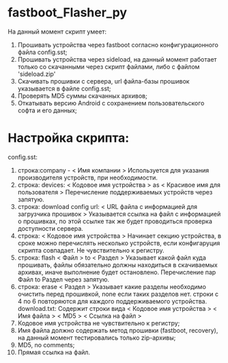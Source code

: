 # fastboot_Flasher_py
На данный момент скрипт умеет:
  1. Прошивать устройства через fastboot согласно конфигурационного файла config.sst;
  2. Прошивать устройства через sideload, на данный момент работает только со скачанными через скрипт файлами, либо с файлом 'sideload.zip'
  3. Скачивать прошивки с сервера, url файла-базы прошивок указывается в файле config.sst;
  4. Проверять MD5 суммы скачанных архивов;
  5. Откатывать версию Android с сохранением пользовательского софта и его данных;
# Настройка скрипта:
config.sst:
1. строка:company - < Имя компании >
    Используется для указания производителя устройств, при необходимости.
  2. строка: devices: < Кодовое имя устройства > as < Красивое имя для пользователя >
    Перечисление поддерживаемых устройств через запятую.
  3. строка: download config url: < URL файла с информацией для загрузчика прошивок >
    Указывается ссылка на файл с информацией о прошивках, по этой ссылке так же будет проводиться проверка доступности сервера.
  4. строка: < Кодовое имя устройства >
    Начинает секцию устройства, в сроке можно перечислять несколько устройств, если конфигаруция скрипта совпадает. Не чувствительно к регистру.
  5. строка: flash < Файл > to < Раздел >
    Указывает какой файл куда прошивать, файлы обязательно должны находиться в скачиваемых архивах, иначе выполнение будет остановлено. Перечисление пар Файл to Раздел через запятую.
  6. строка: erase < Раздел >
    Указывает какие разделы необходимо очистить перед прошивкой, none если таких разделов нет.
  строки с 4 по 6 повторяются для каждого поддерживаемого устройства.
download.txt:
  Содержит строки вида < Кодовое имя устройства > < Имя файла > < MD5 > < Ссылка на файл >
  2. Кодовое имя устройства не чувствительно к регистру;
  3. Имя файла должно содержать метод прошивки (fastboot, recovery), на данный момент тестировались только zip-архивы;
  4. MD5, no comments;
  5. Прямая ссылка на файл.
